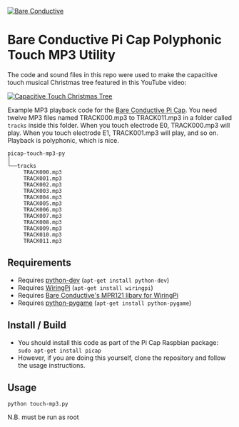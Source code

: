 [![Bare Conductive](http://bareconductive.com/assets/images/LOGO_256x106.png)](http://www.bareconductive.com/)

# Bare Conductive Pi Cap Polyphonic Touch MP3 Utility

The code and sound files in this repo were used to make the capacitive touch musical Christmas tree featured in this YouTube video:

[![Capacitive Touch Christmas Tree](https://img.youtube.com/vi/Hi1HbB1ojYY/0.jpg)](https://www.youtube.com/watch?v=Hi1HbB1ojYY)

Example MP3 playback code for the [Bare Conductive Pi Cap](http://www.bareconductive.com/shop/pi-cap/). You need twelve MP3 files named TRACK000.mp3 to TRACK011.mp3 in a folder called `tracks` inside this folder. When you touch electrode E0, TRACK000.mp3 will play. When you touch electrode E1, TRACK001.mp3 will play, and so on. Playback is polyphonic, which is nice.

    picap-touch-mp3-py    
    │
    └──tracks
         TRACK000.mp3    
         TRACK001.mp3  
         TRACK002.mp3  
         TRACK003.mp3  
         TRACK004.mp3  
         TRACK005.mp3  
         TRACK006.mp3  
         TRACK007.mp3  
         TRACK008.mp3  
         TRACK009.mp3  
         TRACK010.mp3  
         TRACK011.mp3  

## Requirements
* Requires [python-dev](https://www.python.org/) (`apt-get install python-dev`)
* Requires [WiringPi](http://wiringpi.com/) (`apt-get install wiringpi`)
* Requires [Bare Conductive's MPR121 libary for WiringPi](https://github.com/BareConductive/wiringpi-mpr121)
* Requires [python-pygame](http://www.pygame.org/download.shtml) (`apt-get install python-pygame`)

## Install / Build

* You should install this code as part of the Pi Cap Raspbian package: `sudo apt-get install picap`    
* However, if you are doing this yourself, clone the repository and follow the usage instructions.

## Usage

    python touch-mp3.py

N.B. must be run as root    
